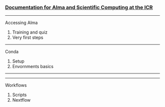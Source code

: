 ### [Documentation for Alma and Scientific Computing at the ICR](https://almacookbook.github.io)

***  
Accessing Alma
1. Training and quiz
2. Very first steps
   
***  
Conda
1. Setup
2. Envornments basics

***  

***  
Workflows
1. Scripts
2. Nextflow




